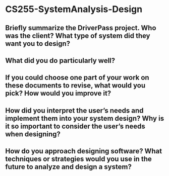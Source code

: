 # CS255-SystemAnalysis-Design
Briefly summarize the DriverPass project. Who was the client? What type of system did they want you to design?
-


What did you do particularly well?
-


If you could choose one part of your work on these documents to revise, what would you pick? How would you improve it?
-


How did you interpret the user’s needs and implement them into your system design? Why is it so important to consider the user’s needs when designing?
-


How do you approach designing software? What techniques or strategies would you use in the future to analyze and design a system?
-

